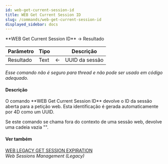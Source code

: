 ```yaml
---
id: web-get-current-session-id
title: WEB Get Current Session ID
slug: /commands/web-get-current-session-id
displayed_sidebar: docs
---
```


<!--REF #_command_.WEB Get Current Session ID.Syntax-->**WEB Get Current Session ID**  -> Resultado<!-- END REF-->
<!--REF #_command_.WEB Get Current Session ID.Params-->
| Parâmetro | Tipo |  | Descrição |
| --- | --- | --- | --- |
| Resultado | Text | &#8592; | UUID da sessão |

<!-- END REF-->

*Esse comando não é seguro para thread e não pode ser usado em código adequado.*


#### Descrição 

<!--REF #_command_.WEB Get Current Session ID.Summary-->O comando **WEB Get Current Session ID** devolve o ID da sessão aberta para a petição web.<!-- END REF--> Esta identificação é gerada automaticamente por 4D como um UUID.  
  
Se este comando se chama fora do contexto de uma sessão web, devolve uma cadeia vazia "".

#### Ver também 

[WEB LEGACY GET SESSION EXPIRATION](web-legacy-get-session-expiration.md)  
*Web Sessions Management (Legacy)*  
